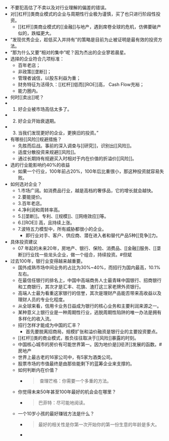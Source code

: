 - 不要犯高估了不卖以及对行业理解的偏差的错误。
- 对[[杠杆]]类商业模式的企业与周期性行业极为谨慎，买了也只进行阶段性投资。
	- [[杠杆]]类商业模式的[[金融]]与地产，遇到席卷全球的危机，仿佛要破产似的，跌幅更大。
- “发现优秀企业，趁低买入并持有”的策略是目前为止被证明是最有效的投资方法。
- “那为什么又要“相对的集中”呢？因为杰出的企业寥若晨星。
- 选择的企业符合几项标准：
	- 百年老店；
	- 非政策[[垄断]]；
	- 管理者诚信，以股东利益为重；
	- 财务特征为活得久：[[杠杆]]低而[[ROE]]高， Cash Flow充裕；
	- 能力圈内。
- 何时[[卖出]]呢？
- 1. 好企业被市场高估太多了。
- 2. 好企业开始衰退期。
- 3. 当我们发现更好的企业，更换旧的投资。”
- 有哪些[[风险]]规避措施？
	- 先胜而后战。事前的深入调查与[[研究]]，识别出[[风险]]。
	- 适度分散投资来规避[[风险]]。
	- 通过长期持有规避买入时相对于内在价值的折溢价[[风险]]。
- 选的行业能影响约40%的收益
	- 如果一个行业，100年前占20%，100年后比重很小，那这种投资就容易失败。
- 如何选对企业？
	- 1.市场广阔。如消费品行业，越是高档的奢侈品，它的增长就会越快。
	- 2.要能提价。
	- 3.百年老店。
	- 4.净利润和周转率高。
	- 5.[[垄断]]。专利、[[规模]]、[[网络效应]]等。
	- 6.[[ROE]] 高，且持续上涨。
	- 7.波特五力模型中，所有威胁都很小的企业。
		- 即行业对手、客户、供应商、潜在进入者和替代产品5种[[竞争]]力。
- 具体投资建议
	- 07 年起的未来20年，房地产、银行、保险、消费品、[[金融]]服务、[[垄断]]行业找一些龙头企业，做一个组合，持续投资。#但斌
- 过去100年，银行业变得越来越重要。
	- 国外成熟市场中间业务的占比为30%~40%，而招行为国内最高，10.1%左右。
	- 在最信任银行的排名上，中国中高端商务人士最青睐中国银行、招商银行和工商银行，其次才是汇丰、花旗、渣打这三家老牌外资银行。
	- 高端人士最为看重这家银行的信誉，其次是理财产品能否带来高收益以及理财人员的专业化程度。
	- 从全球来看，信用卡业务日益成为银行的核心业务和主要利润来源之一。
	- 某种意义上银行业是一种周期性行业，逃脱周期性陷阱的唯一办法是拥有多样化的收入流。
	- 招行怎样才能成为中国的汇丰？
		- 首先要脱离招商局，规模扩张和溢价融资是银行业的主要投资要点。
	- [[杠杆]]类的商业模式，胜负往往取决于[[风险]]暴露的时刻。
	- 中国核心城市的房价有可能世界第一。因为地价是[[经济]]发展的函数。#房地产
	- 世界上最古老的16家公司中，有5家为酒类公司。
	- 股票市场的市值最终是由那些能剩下的蓝筹企业来支撑的。
	- 如何判断内在价值？
		- > 查理芒格：你需要一个多重的方法。
	- 你觉得未来50年甚至100年最好的机会会在哪里？
		- > 巴菲特：尽可能地阅读。
	- 一个10岁小孩的最好赚钱方法是什么？
		- > 最好的相关性是你第一次开始你的第一份生意的年龄是多大。
		-